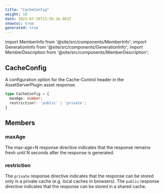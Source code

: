 ```yaml
---
title: "CacheConfig"
weight: 10
date: 2023-07-20T13:56:16.863Z
showtoc: true
generated: true
---
```

<!-- This file was generated from the Vendure source. Do not modify. Instead, re-run the "docs:build" script -->
import MemberInfo from '@site/src/components/MemberInfo';
import GenerationInfo from '@site/src/components/GenerationInfo';
import MemberDescription from '@site/src/components/MemberDescription';


## CacheConfig

<GenerationInfo sourceFile="packages/asset-server-plugin/src/types.ts" sourceLine="52" packageName="@vendure/asset-server-plugin" />

A configuration option for the Cache-Control header in the AssetServerPlugin asset response.

```ts title="Signature"
type CacheConfig = {
  maxAge: number;
  restriction?: 'public' | 'private';
}
```
## Members


### maxAge

<MemberInfo kind="property" type="number"   />

The max-age=N response directive indicates that the response remains fresh until N seconds after the response is generated.
### restriction

<MemberInfo kind="property" type="'public' | 'private'"   />

The `private` response directive indicates that the response can be stored only in a private cache (e.g. local caches in browsers).
The `public` response directive indicates that the response can be stored in a shared cache.
